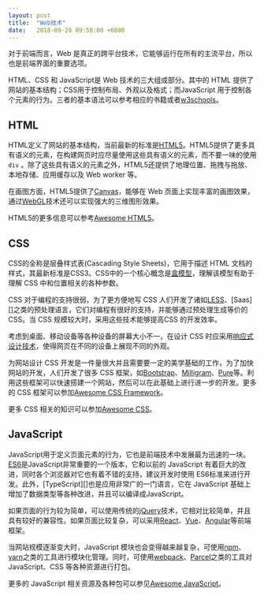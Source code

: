```yaml
---
layout: post
title:  "Web技术"
date:   2018-09-28 09:50:00 +0800
---
```


对于前端而言，Web 是真正的跨平台技术，它能够运行在所有的主流平台，所以也是前端界面的重要选项。

HTML、CSS 和 JavaScript是 Web 技术的三大组成部分。其中的 HTML 提供了网站的基本结构；CSS用于控制布局、外观以及格式；而JavaScript 用于控制各个元素的行为。三者的基本语法可以参考相应的书籍或者[w3schools][]。

## HTML

HTML定义了网站的基本结构，当前最新的标准是[HTML5][]。HTML5提供了更多具有语义的元素，在构建网页时应尽量使用这些具有语义的元素，而不要一味的使用 `div` 。除了这些具有语义的元素之外，HTML5还提供了地理位置、拖拽与拖放、本地存储、应用缓存以及 Web worker 等。

在画图方面，HTML5提供了[Canvas][]，能够在 Web 页面上实现丰富的画图效果，通过[WebGL][]技术还可以实现强大的三维图形效果。

HTML5的更多信息可以参考[Awesome HTML5][]。

## CSS

CSS的全称是层叠样式表(Cascading Style Sheets)，它用于描述 HTML 文档的样式，其最新标准是CSS3。CSS中的一个核心概念是[盒模型][box-model]，理解该模型有助于理解 CSS 中和位置相关的各种参数。

CSS 对于编程的支持很弱，为了更方便地写 CSS 人们开发了诸如[LESS][]、[Saas][]之类的预处理语言，它们对编程有很好的支持，并能够通过预处理生成等价的 CSS。当 CSS 规模较大时，采用这些技术能够提高CSS 的开发效率。

考虑到桌面、移动设备等各种设备的屏幕大小不一，在设计 CSS 时应采用[响应式设计技术][responsive]，使得网页在不同的设备上展现不同的外观。

为网站设计 CSS 开发是一件量很大并且需要要一定的美学基础的工作，为了加快网站的开发，人们开发了很多 CSS 框架，如[Bootstrap][]、[Milligram][]、[Pure][]等。利用这些框架可以快速搭建一个网站，然后可以在此基础上进行进一步的开发。更多的 CSS 框架可以参加[Awesome CSS Framework][]。

更多 CSS 相关的知识可以参加[Awesome CSS][]。

## JavaScript

JavaScript用于定义页面元素的行为，它也是前端技术中发展最为迅速的一块。[ES6][]是JavaScript非常重要的一个版本，它和以前的 JavaScript 有着巨大的改进，同时各个浏览器对它也有着不错的支持，建议开发时使用 ES6标准来进行开发。此外，[TypeScript][]也是应用非常广的一门语言，它在 JavaScript 基础上增加了数据类型等各种改进，并且可以编译成JavaScript。

如果页面的行为较为简单，可以使用传统的[jQuery][]技术，它相对比较简单，并且具有较好的兼容性。如果页面比较复杂，可以采用[React][]、[Vue][]、[Angular][]等前端框架。

当网站规模逐渐变大时，JavaScript 模块也会变得越来越复杂，可使用[npm][]、[yarn][]之类的工具进行模块化管理。同时，可使用[webpack][]、[Parcel][]之类的工具对 JavaScript、CSS 等各种资源进行打包。

更多的 JavaScript 相关资源及各种包可以参见[Awesome JavaScript][]。

[angular]: https://angular.io/
[awesome css framework]: https://github.com/troxler/awesome-css-frameworks
[awesome css]: https://github.com/awesome-css-group/awesome-css
[awesome html5]: https://github.com/diegocard/awesome-html5
[awesome javascript]: https://github.com/sorrycc/awesome-javascript
[bootstrap]: http://getbootstrap.com/
[box-model]: https://developer.mozilla.org/zh-CN/docs/Web/CSS/CSS_Box_Model
[canvas]: https://www.w3schools.com/Html/html5_canvas.asp
[es6]: http://es6.ruanyifeng.com/
[html5]: https://www.w3schools.com/Html/html5_intro.asp
[jquery]: https://jquery.org/
[less]: https://github.com/less/less.js
[milligram]: http://milligram.io/
[npm]: https://www.npmjs.com/
[parcel]: https://github.com/parcel-bundler/parcel
[pure]: https://purecss.io/
[react]: https://reactjs.org/
[responsive]: http://www.ruanyifeng.com/blog/2012/05/responsive_web_design.html
[sass]: https://github.com/sass/sass
[typescritp]: https://www.typescriptlang.org/
[vue]: https://cn.vuejs.org/index.html
[w3schools]: https://www.w3schools.com/
[webgl]: https://www.html5rocks.com/en/tutorials/webgl/webgl_fundamentals/
[webpack]: https://github.com/webpack/webpack
[yarn]: https://yarnpkg.com/
